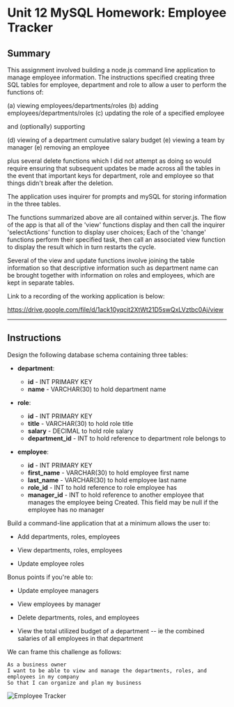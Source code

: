 # Unit 12 MySQL Homework: Employee Tracker

## Summary

This assignment involved building a node.js command line application to manage employee information.  The instructions specified creating three SQL tables for employee, department and role to allow a user to perform the functions of:

 (a) viewing employees/departments/roles 
 (b) adding employees/departments/roles
 (c) updating the role of a specified employee 
 
 and (optionally) supporting 
 
 (d) viewing of a department cumulative salary budget
 (e) viewing a team by manager
 (e) removing an employee
 
plus several delete functions which I did not attempt as doing so would require ensuring that subsequent updates be made across all the tables in the event that important keys for department, role and employee so that things didn't break after the deletion. 

The application uses inquirer for prompts and mySQL for storing information in the three tables. 

The functions summarized above are all contained within server.js.  The flow of the app is that all of the 'view' functions display and then call the inquirer 'selectActions' function to display user choices;   Each of the 'change' functions perform their specified task, then call an associated view function to display the result which in turn restarts the cycle. 

Several of the view and update functions involve joining the table information so that descriptive information such as department name can be brought together with information on roles and employees, which are kept in separate tables. 

Link to a recording of the working application is below:

https://drive.google.com/file/d/1ack10yqcit2XtWt21D5swQxLVztbc0Aj/view





****************************************  



## Instructions

Design the following database schema containing three tables:

* **department**:

  * **id** - INT PRIMARY KEY
  * **name** - VARCHAR(30) to hold department name

* **role**:

  * **id** - INT PRIMARY KEY
  * **title** -  VARCHAR(30) to hold role title
  * **salary** -  DECIMAL to hold role salary
  * **department_id** -  INT to hold reference to department role belongs to

* **employee**:

  * **id** - INT PRIMARY KEY
  * **first_name** - VARCHAR(30) to hold employee first name
  * **last_name** - VARCHAR(30) to hold employee last name
  * **role_id** - INT to hold reference to role employee has
  * **manager_id** - INT to hold reference to another employee that manages the employee being Created. This field may be null if the employee has no manager
  
Build a command-line application that at a minimum allows the user to:

  * Add departments, roles, employees

  * View departments, roles, employees

  * Update employee roles

Bonus points if you're able to:

  * Update employee managers

  * View employees by manager

  * Delete departments, roles, and employees

  * View the total utilized budget of a department -- ie the combined salaries of all employees in that department

We can frame this challenge as follows:

```
As a business owner
I want to be able to view and manage the departments, roles, and employees in my company
So that I can organize and plan my business
```

![Employee Tracker](Assets/employee-tracker.gif)

